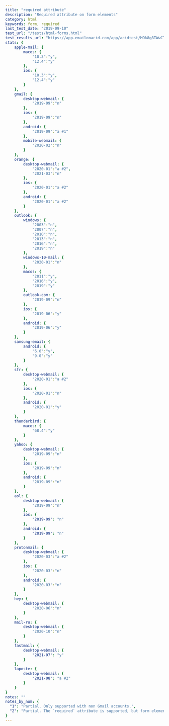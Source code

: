 ```yaml
---
title: "required attribute"
description: "Required attribute on form elements"
category: html
keywords: form, required
last_test_date: "2019-09-10"
test_url: "/tests/html-forms.html"
test_results_url: "https://app.emailonacid.com/app/acidtest/MOk8g8TWwCTL4vLGrdMIgu3Vncqdxif6KlK4g8HfUV1mB/list"
stats: {
    apple-mail: {
        macos: {
            "10.3":"y",
            "12.4":"y"
        },
        ios: {
            "10.3":"y",
            "12.4":"y"
        }
    },
    gmail: {
        desktop-webmail: {
            "2019-09":"n"
        },
        ios: {
            "2019-09":"n"
        },
        android: {
            "2019-09":"a #1"
        },
        mobile-webmail: {
            "2020-02":"n"
        }
    },
    orange: {
        desktop-webmail: {
            "2020-01":"a #2",
            "2021-03":"n"
        },
        ios: {
            "2020-01":"a #2"
        },
        android: {
            "2020-01":"a #2"
        }
    },
    outlook: {
        windows: {
            "2003":"n",
            "2007":"n",
            "2010":"n",
            "2013":"n",
            "2016":"n",
            "2019":"n"
        },
        windows-10-mail: {
            "2020-01":"n"
        },
        macos: {
            "2011":"y",
            "2016":"y",
            "2019":"y"
        },
        outlook-com: {
            "2019-09":"n"
        },
        ios: {
            "2019-06":"y"
        },
        android: {
            "2019-06":"y"
        }
    },
    samsung-email: {
        android: {
            "6.0":"y",
            "9.0":"y"
        }
    },
    sfr: {
        desktop-webmail: {
            "2020-01":"a #2"
        },
        ios: {
            "2020-01":"n"
        },
        android: {
            "2020-01":"y"
        }
    },
    thunderbird: {
        macos: {
            "68.4":"y"
        }
    },
    yahoo: {
        desktop-webmail: {
            "2019-09":"n"
        },
        ios: {
            "2019-09":"n"
        },
        android: {
            "2019-09":"n"
        }
    },
    aol: {
        desktop-webmail: {
            "2019-09":"n"
        },
        ios: {
            "2019-09": "n"
        },
        android: {
            "2019-09": "n"
        }
    },
    protonmail: {
        desktop-webmail: {
            "2020-03":"a #2"
        },
        ios: {
            "2020-03":"n"
        },
        android: {
            "2020-03":"n"
        }
    },
    hey: {
        desktop-webmail: {
            "2020-06":"n"
        }
    },
    mail-ru: {
        desktop-webmail: {
            "2020-10":"n"
        }
    },
    fastmail: {
        desktop-webmail: {
            "2021-07": "y"
        }
    },
    laposte: {
        desktop-webmail: {
            "2021-08": "a #2"
        }
    }
}
notes: ""
notes_by_num: {
  "1": "Partial. Only supported with non Gmail accounts.",
  "2": "Partial. The `required` attribute is supported, but form elements are not."
}
---
```

